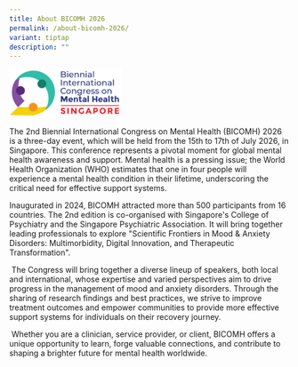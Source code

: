 ```yaml
---
title: About BICOMH 2026
permalink: /about-bicomh-2026/
variant: tiptap
description: ""
---
```

<div class="isomer-image-wrapper">
<img style="width: 40%;" height="auto" width="100%" alt="" src="/images/Logos/BICOMHLogo2.png">
</div>
<p>The 2nd Biennial International Congress on Mental Health (BICOMH) 2026
is a three-day event, which will be held from the 15th to 17th of July
2026, in Singapore. This conference represents a pivotal moment for global
mental health awareness and support. Mental health is a pressing issue;
the World Health Organization (WHO) estimates that one in four people will
experience a mental health condition in their lifetime, underscoring the
critical need for effective support systems.</p>
<p>Inaugurated in 2024, BICOMH attracted more than 500 participants from
16 countries. The 2nd edition is co-organised with Singapore's College
of Psychiatry and the Singapore Psychiatric Association. It will bring
together leading professionals to explore "Scientific Frontiers in Mood
&amp; Anxiety Disorders: Multimorbidity, Digital Innovation, and Therapeutic
Transformation".</p>
<p>&nbsp;The Congress will bring together a diverse lineup of speakers, both
local and international, whose expertise and varied perspectives aim to
drive progress in the management of mood and anxiety disorders. Through
the sharing of research findings and best practices, we strive to improve
treatment outcomes and empower communities to provide more effective support
systems for individuals on their recovery journey.</p>
<p>&nbsp;Whether you are a clinician, service provider, or client, BICOMH
offers a unique opportunity to learn, forge valuable connections, and contribute
to shaping a brighter future for mental health worldwide.</p>
<p>&nbsp;</p>